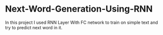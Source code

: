 # Next-Word-Generation-Using-RNN
In this project I used RNN Layer With FC network to train on simple text and try to predict next word in it.
